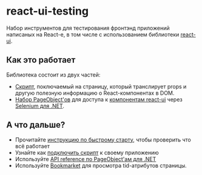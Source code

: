 # react-ui-testing

Набор инструментов для тестирования фронтэнд приложений написаных на React-е, в том числе с использованием библиотеки
[react-ui](https://github.com/skbkontur/retail-ui).

## Как это работает

Библиотека состоит из двух частей:

* [Скрипт](http://tech.skbkontur.ru/react-ui-testing/#/expose-tids-to-dom), поключаемый на страницу, который транслирует props и другую полезную информацию о React-компонентах в DOM.
* [Набор PageObject'ов](http://tech.skbkontur.ru/react-ui-testing/#/page-objects-dot-net) для доступа к [компонентам react-ui](https://github.com/skbkontur/retail-ui) через [Selenium для .NET](http://www.seleniumhq.org/docs/03_webdriver.jsp#c).

## А что дальше?

* Прочитайте [инструкцию по быстрому старту](http://tech.skbkontur.ru/react-ui-testing/#/quick-start), чтобы проверить что всё работает
* Узнайте как [подключить скрипт](http://tech.skbkontur.ru/react-ui-testing/#/expose-tids-to-dom) к своему приложению
* Используйте [API reference по PageObject'ам для .NET](http://tech.skbkontur.ru/react-ui-testing/#/page-objects-dot-net)
* Используйте [Bookmarket](http://tech.skbkontur.ru/react-ui-testing/#/bookmarklet) для просмотра tid-атрибутов страницы.
